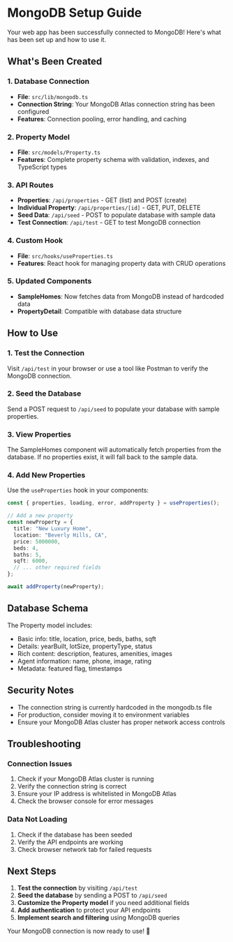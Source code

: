 # MongoDB Setup Guide

Your web app has been successfully connected to MongoDB! Here's what has been set up and how to use it.

## What's Been Created

### 1. Database Connection
- **File**: `src/lib/mongodb.ts`
- **Connection String**: Your MongoDB Atlas connection string has been configured
- **Features**: Connection pooling, error handling, and caching

### 2. Property Model
- **File**: `src/models/Property.ts`
- **Features**: Complete property schema with validation, indexes, and TypeScript types

### 3. API Routes
- **Properties**: `/api/properties` - GET (list) and POST (create)
- **Individual Property**: `/api/properties/[id]` - GET, PUT, DELETE
- **Seed Data**: `/api/seed` - POST to populate database with sample data
- **Test Connection**: `/api/test` - GET to test MongoDB connection

### 4. Custom Hook
- **File**: `src/hooks/useProperties.ts`
- **Features**: React hook for managing property data with CRUD operations

### 5. Updated Components
- **SampleHomes**: Now fetches data from MongoDB instead of hardcoded data
- **PropertyDetail**: Compatible with database data structure

## How to Use

### 1. Test the Connection
Visit `/api/test` in your browser or use a tool like Postman to verify the MongoDB connection.

### 2. Seed the Database
Send a POST request to `/api/seed` to populate your database with sample properties.

### 3. View Properties
The SampleHomes component will automatically fetch properties from the database. If no properties exist, it will fall back to the sample data.

### 4. Add New Properties
Use the `useProperties` hook in your components:
```typescript
const { properties, loading, error, addProperty } = useProperties();

// Add a new property
const newProperty = {
  title: "New Luxury Home",
  location: "Beverly Hills, CA",
  price: 5000000,
  beds: 4,
  baths: 5,
  sqft: 6000,
  // ... other required fields
};

await addProperty(newProperty);
```

## Database Schema

The Property model includes:
- Basic info: title, location, price, beds, baths, sqft
- Details: yearBuilt, lotSize, propertyType, status
- Rich content: description, features, amenities, images
- Agent information: name, phone, image, rating
- Metadata: featured flag, timestamps

## Security Notes

- The connection string is currently hardcoded in the mongodb.ts file
- For production, consider moving it to environment variables
- Ensure your MongoDB Atlas cluster has proper network access controls

## Troubleshooting

### Connection Issues
1. Check if your MongoDB Atlas cluster is running
2. Verify the connection string is correct
3. Ensure your IP address is whitelisted in MongoDB Atlas
4. Check the browser console for error messages

### Data Not Loading
1. Check if the database has been seeded
2. Verify the API endpoints are working
3. Check browser network tab for failed requests

## Next Steps

1. **Test the connection** by visiting `/api/test`
2. **Seed the database** by sending a POST to `/api/seed`
3. **Customize the Property model** if you need additional fields
4. **Add authentication** to protect your API endpoints
5. **Implement search and filtering** using MongoDB queries

Your MongoDB connection is now ready to use! 🎉
